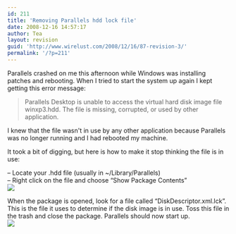 ```yaml
---
id: 211
title: 'Removing Parallels hdd lock file'
date: 2008-12-16 14:57:17
author: Tea
layout: revision
guid: 'http://www.wirelust.com/2008/12/16/87-revision-3/'
permalink: '/?p=211'
---
```


Parallels crashed on me this afternoon while Windows was installing patches and rebooting. When I tried to start the system up again I kept getting this error message:

> Parallels Desktop is unable to access the virtual hard disk image file winxp3.hdd. The file is missing, corrupted, or used by other application.

I knew that the file wasn't in use by any other application because Parallels was no longer running and I had rebooted my machine.

It took a bit of digging, but here is how to make it stop thinking the file is in use:

– Locate your .hdd file (usually in ~/Library/Parallels)  
– Right click on the file and choose “Show Package Contents”  
![](/img/entries/parallels_lock_file_1.png)

When the package is opened, look for a file called “DiskDescriptor.xml.lck”. This is the file it uses to determine if the disk image is in use. Toss this file in the trash and close the package. Parallels should now start up.  
![](/img/entries/parallels_lock_file_2.png)